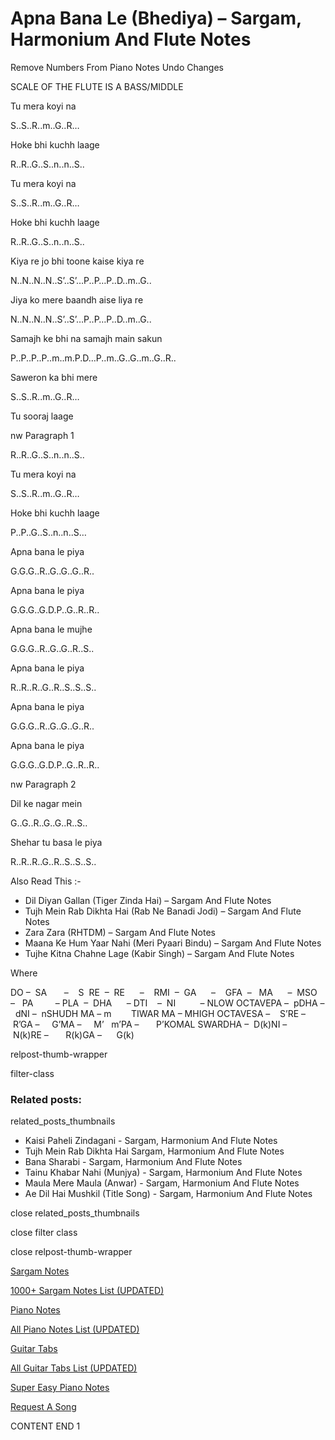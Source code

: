 
# Apna Bana Le (Bhediya) – Sargam, Harmonium And Flute Notes

Remove Numbers From Piano Notes
Undo Changes

SCALE OF THE FLUTE IS A BASS/MIDDLE

Tu mera koyi na

S..S..R..m..G..R…

Hoke bhi kuchh laage

R..R..G..S..n..n..S..

Tu mera koyi na

S..S..R..m..G..R…

Hoke bhi kuchh laage

R..R..G..S..n..n..S..

Kiya re jo bhi toone kaise kiya re

N..N..N..N..S’..S’…P..P…P..D..m..G..

Jiya ko mere baandh aise liya re

N..N..N..N..S’..S’…P..P…P..D..m..G..

Samajh ke bhi na samajh main sakun

P..P..P..P..m..m.P.D…P..m..G..G..m..G..R..

Saweron ka bhi mere

S..S..R..m..G..R…

Tu sooraj laage

nw Paragraph 1

R..R..G..S..n..n..S..

Tu mera koyi na

S..S..R..m..G..R…

Hoke bhi kuchh laage

P..P..G..S..n..n..S…

Apna bana le piya

G.G.G..R..G..G..G..R..

Apna bana le piya

G.G.G..G.D.P..G..R..R..

Apna bana le mujhe

G.G.G..R..G..G..R..S..

Apna bana le piya

R..R..R..G..R..S..S..S..

Apna bana le piya

G.G.G..R..G..G..G..R..

Apna bana le piya

G.G.G..G.D.P..G..R..R..

nw Paragraph 2

Dil ke nagar mein

G..G..R..G..G..R..S..

Shehar tu basa le piya

R..R..R..G..R..S..S..S..

Also Read This :-

* Dil Diyan Gallan (Tiger Zinda Hai) – Sargam And Flute Notes
* Tujh Mein Rab Dikhta Hai (Rab Ne Banadi Jodi) – Sargam And Flute Notes
* Zara Zara (RHTDM) – Sargam And Flute Notes
* Maana Ke Hum Yaar Nahi (Meri Pyaari Bindu) – Sargam And Flute Notes
* Tujhe Kitna Chahne Lage (Kabir Singh) – Sargam And Flute Notes

Where

DO –  SA       –    S  RE  –  RE      –    RMI  –  GA      –    GFA  –   MA      –  MSO  –   PA         – PLA  –  DHA      – DTI    –  NI          – NLOW OCTAVEPA –  pDHA –  dNI –  nSHUDH MA – m        TIWAR MA – MHIGH OCTAVESA –    S’RE –     R’GA –     G’MA –     M’   m’PA –       P’KOMAL SWARDHA –  D(k)NI –       N(k)RE –       R(k)GA –      G(k)

relpost-thumb-wrapper

filter-class

### Related posts:

related_posts_thumbnails

* Kaisi Paheli Zindagani - Sargam, Harmonium And Flute Notes
* Tujh Mein Rab Dikhta Hai Sargam, Harmonium And Flute Notes
* Bana Sharabi - Sargam, Harmonium And Flute Notes
* Tainu Khabar Nahi (Munjya) - Sargam, Harmonium And Flute Notes
* Maula Mere Maula (Anwar) - Sargam, Harmonium And Flute Notes
* Ae Dil Hai Mushkil (Title Song) - Sargam, Harmonium And Flute Notes

close related_posts_thumbnails

close filter class

close relpost-thumb-wrapper

[Sargam Notes](https://www.notationsworld.com/sargam-notes.html)

[1000+ Sargam Notes List (UPDATED)](https://www.notationsworld.com/all-songs-list-sargam-notes.html)

[Piano Notes](https://www.notationsworld.com/piano-notes.html)

[All Piano Notes List (UPDATED)](https://www.notationsworld.com/all-songs-list-piano-notes.html)

[Guitar Tabs](https://www.notationsworld.com/guitar-tabs.html)

[All Guitar Tabs List (UPDATED)](https://www.notationsworld.com/all-songs-list-guitar-tabs.html)

[Super Easy Piano Notes](https://studywall.in/)

[Request A Song](https://www.notationsworld.com/request-a-song.html)

CONTENT END 1

